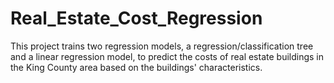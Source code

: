# Real_Estate_Cost_Regression
This project trains two regression models, a regression/classification tree and a linear regression model, to predict the costs of real estate buildings in the King County area based on the buildings' characteristics. 
